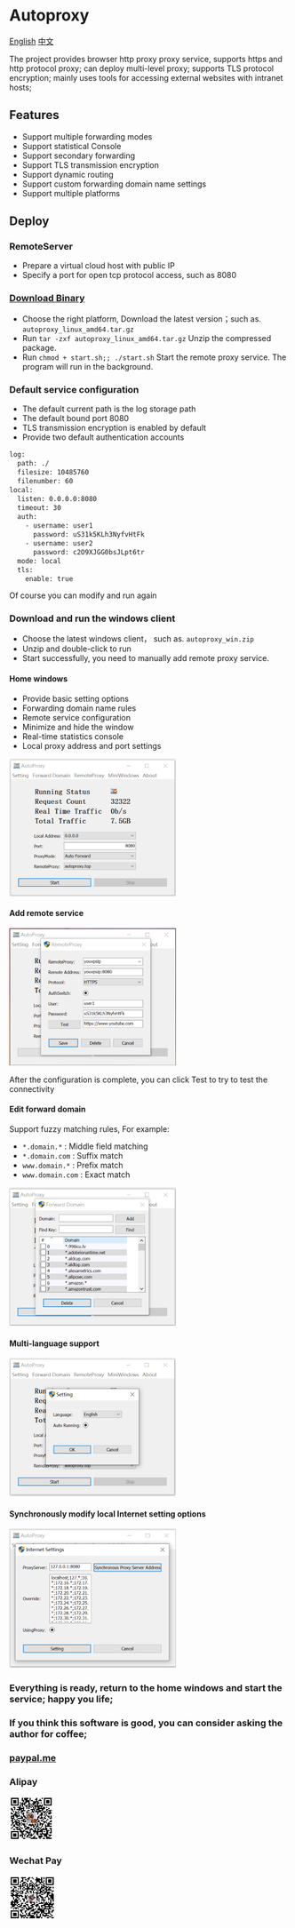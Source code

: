 # Autoproxy

[English](./README.md)
[中文](./README_ZH_CN.md) 

The project provides browser http proxy proxy service, supports https and http protocol proxy; can deploy multi-level proxy; supports TLS protocol encryption; mainly uses tools for accessing external websites with intranet hosts;

## Features
- Support multiple forwarding modes
- Support statistical Console
- Support secondary forwarding
- Support TLS transmission encryption
- Support dynamic routing
- Support custom forwarding domain name settings
- Support multiple platforms

## Deploy

### RemoteServer
- Prepare a virtual cloud host with public IP
- Specify a port for open tcp protocol access, such as 8080

### [Download Binary](https://github.com/easymesh/autoproxy/releases)

- Choose the right platform, Download the latest version；such as. `autoproxy_linux_amd64.tar.gz`
- Run `tar -zxf autoproxy_linux_amd64.tar.gz` Unzip the compressed package.
- Run `chmod + start.sh;; ./start.sh` Start the remote proxy service. The program will run in the background.

### Default service configuration
- The default current path is the log storage path
- The default bound port 8080
- TLS transmission encryption is enabled by default
- Provide two default authentication accounts


```
log:
  path: ./
  filesize: 10485760
  filenumber: 60
local:
  listen: 0.0.0.0:8080
  timeout: 30
  auth:
    - username: user1
      password: uS31k5KLh3NyfvHtFk
    - username: user2
      password: c2O9XJGG0bsJLpt6tr
  mode: local
  tls:
    enable: true
```
Of course you can modify and run again

### Download and run the windows client
- Choose the latest windows client， such as. `autoproxy_win.zip`
- Unzip and double-click to run
- Start successfully, you need to manually add remote proxy service.

#### Home windows
- Provide basic setting options
- Forwarding domain name rules
- Remote service configuration
- Minimize and hide the window
- Real-time statistics console
- Local proxy address and port settings

![](./docs/main.PNG)

#### Add remote service

![](./docs/remoteproxy.PNG)

After the configuration is complete, you can click Test to try to test the connectivity

#### Edit forward domain

Support fuzzy matching rules, For example:

- `*.domain.*` : Middle field matching
- `*.domain.com` : Suffix match
- `www.domain.*` : Prefix match
- `www.domain.com` : Exact match

![](./docs/domain.PNG)


#### Multi-language support

![](./docs/language.PNG)

#### Synchronously modify local Internet setting options

![](./docs/setting.go.PNG)

### Everything is ready, return to the home windows and start the service; happy you life;

### If you think this software is good, you can consider asking the author for coffee;

### [paypal.me](https://paypal.me/lixiangyun)

### Alipay
![](./autoproxy_win/static/sponsor1.jpg)

### Wechat Pay 
![](./autoproxy_win/static/sponsor2.jpg)
